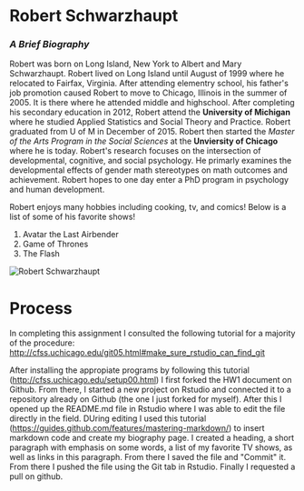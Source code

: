 # Robert Schwarzhaupt
### *A Brief Biography* #

Robert was born on Long Island, New York to Albert and Mary Schwarzhaupt. Robert lived on Long Island until August of 1999 where he relocated to Fairfax, Virginia. After attending elementry school, his father's job promotion caused Robert to move to Chicago, Illinois in the summer of 2005. It is there where he attended middle and highschool. After completing his secondary education in 2012, Robert attend the **University of Michigan** where he studied Applied Statistics and Social Theory and Practice. Robert graduated from U of M in December of 2015. Robert then started the *Master of the Arts Program in the Social Sciences* at the **Unviersity of Chicago** where he is today. Robert's research focuses on the intersection of developmental, cognitive, and social psychology. He primarly examines the developmental effects of gender math stereotypes on math outcomes and achievement. Robert hopes to one day enter a PhD program in psychology and human development.

Robert enjoys many hobbies including cooking, tv, and comics! Below is a list of some of his favorite shows!

1. Avatar the Last Airbender
2. Game of Thrones
3. The Flash


![Robert Schwarzhaupt](https://scontent-ort2-1.xx.fbcdn.net/v/t1.0-9/15697945_10209943394494098_7719568353343875265_n.jpg?oh=f199f7ec067feb34a273ccf2b311e31f&oe=5916D15B)

# Process #

In completing this assignment I consulted the following tutorial for a majority of the procedure: http://cfss.uchicago.edu/git05.html#make_sure_rstudio_can_find_git

After installing the appropiate programs by following this tutorial (http://cfss.uchicago.edu/setup00.html) I first forked the HW1 document on Github. From there, I started a new project on Rstudio and connected it to a repository already on Github (the one I just forked for myself). After this I opened up the README.md file in Rstudio  where I was able to edit the file directly in the field. DUring editing I used this tutorial (https://guides.github.com/features/mastering-markdown/) to insert markdown code and create my biography page. I created a heading, a short paragraph with emphasis on some words, a list of my favorite TV shows, as well as links in this paragraph. From there I saved the file and "Commit" it. From there I pushed the file using the Git tab in Rstudio. Finally I requested a pull on github.